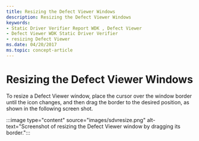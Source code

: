 ```yaml
---
title: Resizing the Defect Viewer Windows
description: Resizing the Defect Viewer Windows
keywords:
- Static Driver Verifier Report WDK , Defect Viewer
- Defect Viewer WDK Static Driver Verifier
- resizing Defect Viewer
ms.date: 04/20/2017
ms.topic: concept-article
---
```


# Resizing the Defect Viewer Windows

To resize a Defect Viewer window, place the cursor over the window border until the icon changes, and then drag the border to the desired position, as shown in the following screen shot.

:::image type="content" source="images/sdvresize.png" alt-text="Screenshot of resizing the Defect Viewer window by dragging its border.":::
